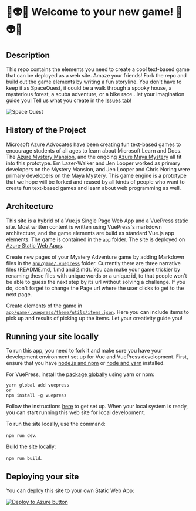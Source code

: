 # 🚀👽✨ Welcome to your new game! 🚀👽✨

## Description

This repo contains the elements you need to create a cool text-based game that can be deployed as a web site. Amaze your friends! Fork the repo and build out the game elements by writing a fun storyline. You don't have to keep it as SpaceQuest, it could be a walk through a spooky house, a mysterious forest, a scuba adventure, or a bike race...let your imagination guide you! Tell us what you create in the [Issues tab](https://github.com/jlooper/static-game-engine/issues/new/choose)!

![Space Quest](screenshot.png)

## History of the Project

Microsoft Azure Advocates have been creating fun text-based games to encourage students of all ages to learn about Microsoft Learn and Docs. The [Azure Mystery Mansion](https://aka.ms/mysterymansion), and the ongoing [Azure Maya Mystery](https://aka.ms/AzureMayaMystery) all fit into this prototype. Em Lazer-Walker and Jen Looper worked as primary developers on the Mystery Mansion, and Jen Looper and Chris Noring were primary developers on the Maya Mystery. This game engine is a prototype that we hope will be forked and reused by all kinds of people who want to create fun text-based games and learn about web programming as well.

## Architecture

This site is a hybrid of a Vue.js Single Page Web App and a VuePress static site. Most written content is written using VuePress's markdown architecture, and the game elements are build as standard Vue.js app elements. The game is contained in the [`app`](./app) folder. The site is deployed on [Azure Static Web Apps](https://azure.microsoft.com/services/app-service/static/?WT.mc_id=academic-0000-jelooper#overview).

Create new pages of your Mystery Adventure game by adding Markdown files in the [`app/game/.vuepress`](./app/game/.vuepress) folder. Currently there are three narrative files (README.md, 1.md and 2.md). You can make your game trickier by renaming these files with unique words or a unique id, to that people won't be able to guess the next step by its url without solving a challenge. If you do, don't forget to change the Page url where the user clicks to get to the next page.

Create elements of the game in [`app/game/.vuepress/theme/utils/items.json`](./app/game/.vuepress/theme/utils/items.json). Here you can include items to pick up and results of picking up the items. Let your creativity guide you!

## Running your site locally

To run this app, you need to fork it and make sure you have your development environment set up for Vue and VuePress development. First, ensure that you have [node.js and npm](https://docs.npmjs.com/downloading-and-installing-node-js-and-npm) or [node and yarn](https://classic.yarnpkg.com/en/docs/install/#mac-stable) installed.

For VuePress, install the [package globally](https://vuepress.vuejs.org) using yarn or npm:

```
yarn global add vuepress
or
npm install -g vuepress
```

Follow the instructions [here](https://vuepress.vuejs.org/guide/getting-started.html) to get set up. When your local system is ready, you can start running this web site for local development.

To run the site locally, use the command:

`npm run dev`.

Build the site locally:

`npm run build`.

## Deploying your site

You can deploy this site to your own Static Web App:

[![Deploy to Azure button](https://aka.ms/deploytoazurebutton)](https://portal.azure.com/?feature.customportal=false&WT.mc_id=academic-0000-jelooper#create/Microsoft.StaticApp)
